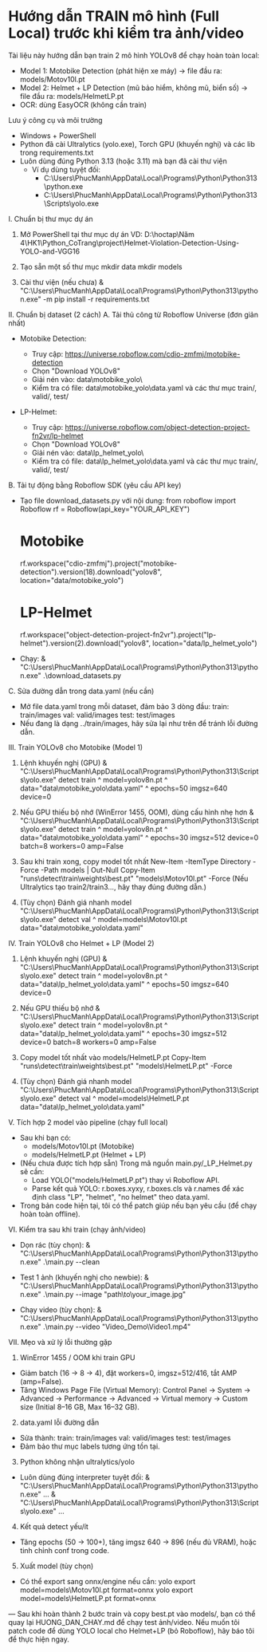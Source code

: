 # Hướng dẫn TRAIN mô hình (Full Local) trước khi kiểm tra ảnh/video

Tài liệu này hướng dẫn bạn train 2 mô hình YOLOv8 để chạy hoàn toàn local:

- Model 1: Motobike Detection (phát hiện xe máy) → file đầu ra: models/Motov10l.pt
- Model 2: Helmet + LP Detection (mũ bảo hiểm, không mũ, biển số) → file đầu ra: models/HelmetLP.pt
- OCR: dùng EasyOCR (không cần train)

Lưu ý công cụ và môi trường

- Windows + PowerShell
- Python đã cài Ultralytics (yolo.exe), Torch GPU (khuyến nghị) và các lib trong requirements.txt
- Luôn dùng đúng Python 3.13 (hoặc 3.11) mà bạn đã cài thư viện
  - Ví dụ dùng tuyệt đối:
    - C:\Users\PhucManh\AppData\Local\Programs\Python\Python313\python.exe
    - C:\Users\PhucManh\AppData\Local\Programs\Python\Python313\Scripts\yolo.exe

I. Chuẩn bị thư mục dự án

1. Mở PowerShell tại thư mục dự án
   VD: D:\hoctap\Năm 4\HK1\Python_CoTrang\project\Helmet-Violation-Detection-Using-YOLO-and-VGG16

2. Tạo sẵn một số thư mục
   mkdir data
   mkdir models

3. Cài thư viện (nếu chưa)
   & "C:\Users\PhucManh\AppData\Local\Programs\Python\Python313\python.exe" -m pip install -r requirements.txt

II. Chuẩn bị dataset (2 cách)
A. Tải thủ công từ Roboflow Universe (đơn giản nhất)

- Motobike Detection:

  - Truy cập: https://universe.roboflow.com/cdio-zmfmj/motobike-detection
  - Chọn "Download YOLOv8"
  - Giải nén vào: data\motobike_yolo\
  - Kiểm tra có file: data\motobike_yolo\data.yaml và các thư mục train/, valid/, test/

- LP-Helmet:
  - Truy cập: https://universe.roboflow.com/object-detection-project-fn2vr/lp-helmet
  - Chọn "Download YOLOv8"
  - Giải nén vào: data\lp_helmet_yolo\
  - Kiểm tra có file: data\lp_helmet_yolo\data.yaml và các thư mục train/, valid/, test/

B. Tải tự động bằng Roboflow SDK (yêu cầu API key)

- Tạo file download_datasets.py với nội dung:
  from roboflow import Roboflow
  rf = Roboflow(api_key="YOUR_API_KEY")

  # Motobike

  rf.workspace("cdio-zmfmj").project("motobike-detection").version(18).download("yolov8", location="data/motobike_yolo")

  # LP-Helmet

  rf.workspace("object-detection-project-fn2vr").project("lp-helmet").version(2).download("yolov8", location="data/lp_helmet_yolo")

- Chạy:
  & "C:\Users\PhucManh\AppData\Local\Programs\Python\Python313\python.exe" .\download_datasets.py

C. Sửa đường dẫn trong data.yaml (nếu cần)

- Mở file data.yaml trong mỗi dataset, đảm bảo 3 dòng đầu:
  train: train/images
  val: valid/images
  test: test/images
- Nếu đang là dạng ../train/images, hãy sửa lại như trên để tránh lỗi đường dẫn.

III. Train YOLOv8 cho Motobike (Model 1)

1. Lệnh khuyến nghị (GPU)
   & "C:\Users\PhucManh\AppData\Local\Programs\Python\Python313\Scripts\yolo.exe" detect train ^
   model=yolov8n.pt ^
   data="data\motobike_yolo\data.yaml" ^
   epochs=50 imgsz=640 device=0

2. Nếu GPU thiếu bộ nhớ (WinError 1455, OOM), dùng cấu hình nhẹ hơn
   & "C:\Users\PhucManh\AppData\Local\Programs\Python\Python313\Scripts\yolo.exe" detect train ^
   model=yolov8n.pt ^
   data="data\motobike_yolo\data.yaml" ^
   epochs=30 imgsz=512 device=0 batch=8 workers=0 amp=False

3. Sau khi train xong, copy model tốt nhất
   New-Item -ItemType Directory -Force -Path models | Out-Null
   Copy-Item "runs\detect\train\weights\best.pt" "models\Motov10l.pt" -Force
   (Nếu Ultralytics tạo train2/train3…, hãy thay đúng đường dẫn.)

4. (Tùy chọn) Đánh giá nhanh model
   "C:\Users\PhucManh\AppData\Local\Programs\Python\Python313\Scripts\yolo.exe" detect val ^
   model=models\Motov10l.pt data="data\motobike_yolo\data.yaml"

IV. Train YOLOv8 cho Helmet + LP (Model 2)

1. Lệnh khuyến nghị (GPU)
   & "C:\Users\PhucManh\AppData\Local\Programs\Python\Python313\Scripts\yolo.exe" detect train ^
   model=yolov8n.pt ^
   data="data\lp_helmet_yolo\data.yaml" ^
   epochs=50 imgsz=640 device=0

2. Nếu GPU thiếu bộ nhớ
   & "C:\Users\PhucManh\AppData\Local\Programs\Python\Python313\Scripts\yolo.exe" detect train ^
   model=yolov8n.pt ^
   data="data\lp_helmet_yolo\data.yaml" ^
   epochs=30 imgsz=512 device=0 batch=8 workers=0 amp=False

3. Copy model tốt nhất vào models/HelmetLP.pt
   Copy-Item "runs\detect\train\weights\best.pt" "models\HelmetLP.pt" -Force

4. (Tùy chọn) Đánh giá nhanh model
   "C:\Users\PhucManh\AppData\Local\Programs\Python\Python313\Scripts\yolo.exe" detect val ^
   model=models\HelmetLP.pt data="data\lp_helmet_yolo\data.yaml"

V. Tích hợp 2 model vào pipeline (chạy full local)

- Sau khi bạn có:
  - models/Motov10l.pt (Motobike)
  - models/HelmetLP.pt (Helmet + LP)
- (Nếu chưa được tích hợp sẵn) Trong mã nguồn main.py/\_LP_Helmet.py sẽ cần:
  - Load YOLO("models/HelmetLP.pt") thay vì Roboflow API.
  - Parse kết quả YOLO: r.boxes.xyxy, r.boxes.cls và r.names để xác định class "LP", "helmet", "no helmet" theo data.yaml.
- Trong bản code hiện tại, tôi có thể patch giúp nếu bạn yêu cầu (để chạy hoàn toàn offline).

VI. Kiểm tra sau khi train (chạy ảnh/video)

- Dọn rác (tùy chọn):
  & "C:\Users\PhucManh\AppData\Local\Programs\Python\Python313\python.exe" .\main.py --clean

- Test 1 ảnh (khuyến nghị cho newbie):
  & "C:\Users\PhucManh\AppData\Local\Programs\Python\Python313\python.exe" .\main.py --image "path\to\your_image.jpg"

- Chạy video (tùy chọn):
  & "C:\Users\PhucManh\AppData\Local\Programs\Python\Python313\python.exe" .\main.py --video "Video_Demo\Video1.mp4"

VII. Mẹo và xử lý lỗi thường gặp

1. WinError 1455 / OOM khi train GPU

- Giảm batch (16 → 8 → 4), đặt workers=0, imgsz=512/416, tắt AMP (amp=False).
- Tăng Windows Page File (Virtual Memory): Control Panel → System → Advanced → Performance → Advanced → Virtual memory → Custom size (Initial 8–16 GB, Max 16–32 GB).

2. data.yaml lỗi đường dẫn

- Sửa thành:
  train: train/images
  val: valid/images
  test: test/images
- Đảm bảo thư mục labels tương ứng tồn tại.

3. Python không nhận ultralytics/yolo

- Luôn dùng đúng interpreter tuyệt đối:
  & "C:\Users\PhucManh\AppData\Local\Programs\Python\Python313\python.exe" …
  & "C:\Users\PhucManh\AppData\Local\Programs\Python\Python313\Scripts\yolo.exe" …

4. Kết quả detect yếu/ít

- Tăng epochs (50 → 100+), tăng imgsz 640 → 896 (nếu đủ VRAM), hoặc tinh chỉnh conf trong code.

5. Xuất model (tùy chọn)

- Có thể export sang onnx/engine nếu cần:
  yolo export model=models\Motov10l.pt format=onnx
  yolo export model=models\HelmetLP.pt format=onnx

—
Sau khi hoàn thành 2 bước train và copy best.pt vào models/, bạn có thể quay lại HUONG_DAN_CHAY.md để chạy test ảnh/video. Nếu muốn tôi patch code để dùng YOLO local cho Helmet+LP (bỏ Roboflow), hãy báo tôi để thực hiện ngay.
